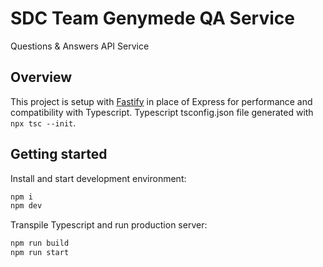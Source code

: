 # SDC Team Genymede QA Service

Questions & Answers API Service

## Overview

This project is setup with [Fastify](https://fastify.dev/) in place of Express for performance and compatibility with Typescript.
Typescript tsconfig.json file generated with `npx tsc --init`. 

## Getting started

Install and start development environment:

```bash
npm i
npm dev
```

Transpile Typescript and run production server: 

```bash
npm run build
npm run start
```
